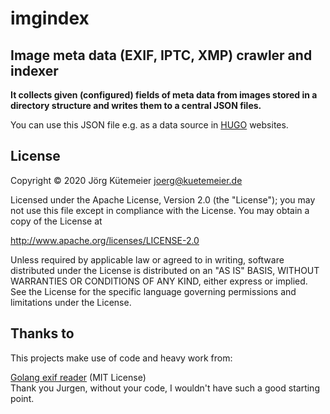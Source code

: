 # imgindex

## Image meta data (EXIF, IPTC, XMP) crawler and indexer

**It collects given (configured) fields of meta data from images stored in a directory structure and writes them to a central JSON files.**

You can use this JSON file e.g. as a data source in [HUGO](http://gohugo.io/) websites.

## License

Copyright © 2020 Jörg Kütemeier <joerg@kuetemeier.de>

Licensed under the Apache License, Version 2.0 (the "License");
you may not use this file except in compliance with the License.
You may obtain a copy of the License at

<http://www.apache.org/licenses/LICENSE-2.0>

Unless required by applicable law or agreed to in writing, software
distributed under the License is distributed on an "AS IS" BASIS,
WITHOUT WARRANTIES OR CONDITIONS OF ANY KIND, either express or implied.
See the License for the specific language governing permissions and
limitations under the License.

## Thanks to

This projects make use of code and heavy work from:

[Golang exif reader](https://github.com/jurgen-kluft/Golem) (MIT License)  
Thank you Jurgen, without your code, I wouldn't have such a good starting point.

